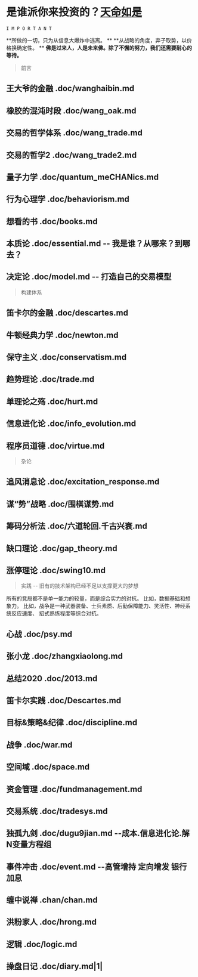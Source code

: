 # 是谁派你来投资的？[天命如是](http://news.imeigu.com/a/1306330639828.html)

    I M P O R T A N T

  **所做的一切，只为从信息大爆炸中逃离。                          **
  **从战略的角度，弃子取势，以价格换确定性。                      **
  **佛是过来人，人是未来佛。除了不懈的努力，我们还需要耐心的等待。**

> 前言

## 王大爷的金融   .doc/wanghaibin.md
## 橡胶的混沌时段 .doc/wang_oak.md
## 交易的哲学体系 .doc/wang_trade.md
## 交易的哲学2    .doc/wang_trade2.md

## 量子力学       .doc/quantum_meCHANics.md
## 行为心理学     .doc/behaviorism.md
## 想看的书       .doc/books.md
## 本质论         .doc/essential.md           -- 我是谁？从哪来？到哪去？
## 决定论         .doc/model.md               -- 打造自己的交易模型

> 构建体系

## 笛卡尔的金融   .doc/descartes.md
## 牛顿经典力学   .doc/newton.md

## 保守主义       .doc/conservatism.md
## 趋势理论       .doc/trade.md
## 单理论之殇     .doc/hurt.md
## 信息进化论     .doc/info_evolution.md

## 程序员道德     .doc/virtue.md

> 杂论

## 追风消息论     .doc/excitation_response.md
## 谋“势”战略     .doc/围棋谋势.md
## 筹码分析法     .doc/六道轮回.千古兴衰.md
## 缺口理论       .doc/gap_theory.md
## 涨停理论       .doc/swing10.md

> 实践 -- 旧有的技术架构已经不足以支撑更大的梦想

所有的竞局都不是单一能力的较量，而是综合实力的对抗。
比如，数据基础和想象力。
比如，战争是一种武器装备、士兵素质、后勤保障能力、灵活性、神经系统反应速度、
      招式熟练程度等综合对抗。

## 心战           .doc/psy.md
## 张小龙         .doc/zhangxiaolong.md
## 总结2020       .doc/2013.md
## 笛卡尔实践     .doc/Descartes.md
## 目标&策略&纪律 .doc/discipline.md

## 战争           .doc/war.md
## 空间域         .doc/space.md
## 资金管理       .doc/fundmanagement.md
## 交易系统       .doc/tradesys.md
## 独孤九剑       .doc/dugu9jian.md       --成本.信息进化论.解N变量方程组
## 事件冲击       .doc/event.md           --高管增持 定向增发 银行加息
## 缠中说禅       .chan/chan.md
## 洪粉家人       .doc/hrong.md
## 逻辑           .doc/logic.md
## 操盘日记       .doc/diary.md|1|
